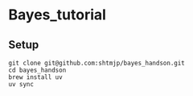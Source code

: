 # Bayes_tutorial

## Setup

```Shell
git clone git@github.com:shtmjp/bayes_handson.git
cd bayes_handson
brew install uv
uv sync

```
